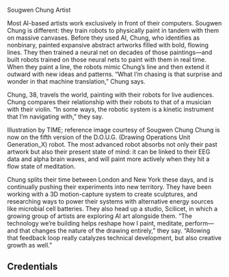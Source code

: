 Sougwen Chung
Artist

Most AI-based artists work exclusively in front of their computers. Sougwen Chung is different: they train robots to physically paint in tandem with them on massive canvases. Before they used AI, Chung, who identifies as nonbinary, painted expansive abstract artworks filled with bold, flowing lines. They then trained a neural net on decades of those paintings—and built robots trained on those neural nets to paint with them in real time. When they paint a line, the robots mimic Chung’s line and then extend it outward with new ideas and patterns. “What I’m chasing is that surprise and wonder in that machine translation,” Chung says.

Chung, 38, travels the world, painting with their robots for live audiences. Chung compares their relationship with their robots to that of a musician with their violin. “In some ways, the robotic system is a kinetic instrument that I’m navigating with,” they say.


Illustration by TIME; reference image courtesy of Sougwen Chung
Chung is now on the fifth version of the D.O.U.G. (Drawing Operations Unit Generation_X) robot. The most advanced robot absorbs not only their past artwork but also their present state of mind: it can be linked to their EEG data and alpha brain waves, and will paint more actively when they hit a flow state of meditation.

Chung splits their time between London and New York these days, and is continually pushing their experiments into new territory. They have been working with a 3D motion-capture system to create sculptures, and researching ways to power their systems with alternative energy sources like microbial cell batteries. They also head up a studio, Scilicet, in which a growing group of artists are exploring AI art alongside them. “The technology we’re building helps reshape how I paint, meditate, perform—and that changes the nature of the drawing entirely,” they say. “Allowing that feedback loop really catalyzes technical development, but also creative growth as well.”

## Credentials